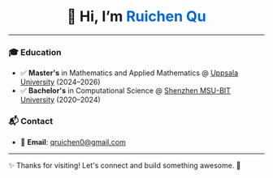 <h1 align="center">👋 Hi, I’m <strong style="color: #0066cc;">Ruichen Qu</strong></h1>
 
---
### 🎓 Education  
- ✅ **Master's** in Mathematics and Applied Mathematics @ [Uppsala University](https://www.uu.se/) (2024–2026)  
- ✅ **Bachelor's** in Computational Science @ [Shenzhen MSU-BIT University](https://en.smbu.edu.cn/) (2020–2024) 

### 📬 Contact  
- 📧 **Email**: qruichen0@gmail.com

---
✨ Thanks for visiting! Let's connect and build something awesome. 🚀  
<!---
Ruichen0508/Ruichen0508 is a ✨ special ✨ repository because its `README.md` (this file) appears on your GitHub profile.
You can click the Preview link to take a look at your changes.
--->
